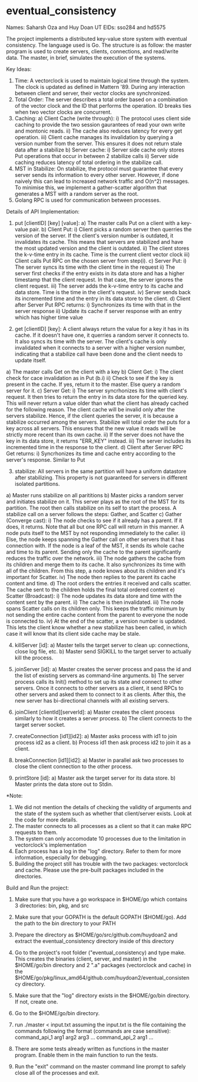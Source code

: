 # eventual_consistency

Names: Saharsh Oza and Huy Doan
UT EIDs: sso284 and hd5575

The project implements a distributed key-value store system with eventual consistency. The language used is Go. The structure is as follow: the master program is used to create servers, clients, connections, and read/write data. The master, in brief, simulates the execution of the systems.

Key Ideas: 

1. Time: A vectorclock is used to maintain logical time through the system. The clock is updated as defined in Mattern '89. During any interaction between client and server, their vector clocks are synchronized.
2. Total Order: The server describes a total order based on a combination of the vector clock and the ID that performs the operation. ID breaks ties when two vector clocks are concurrent.
3. Caching: 
a) Client Cache (write through): 
	i) The protocol uses client side caching to provide the two session gaurantees of read your own write and montonic reads. 
	ii) The cache also reduces latency for every get operation. 
	iii) Client cache manages its invalidation by querying a version number from the server. This ensures it does not return stale data after a stabilize
b) Server cache:
	i) Server side cache only stores Put operations that occur in between 2 stabilize calls
	ii) Server side caching reduces latency of total ordering in the stabilize call. 
4. MST in Stabilize:
	On stabilize, the protocol must guarantee that every server sends its information to every other server. However, if done naively this can lead to increased network traffic and O(n^2) messages. To minimise this, we implement a gather-scatter algorithm that generates a MST with a random server as the root. 
5. Golang RPC is used for communication between processes.

Details of API Implementation:

1. put [clientID] [key] [value]: 
a) The master calls Put on a client with a key-value pair. 
b) Client Put: 
	i) Client picks a random server then querries the version of the server. If the client's version number is outdated, it invalidates its cache. This means that servers are stabilized and have the most updated version and the client is outdated.
	ii) The client stores the k-v-time entry in its cache. Time is the current client vector clock
	iii) Client calls Put RPC on the chosen server from step(i).
c) Server Put:
	i) The server syncs its time with the client time in the request
	ii) The server first checks if the entry exists in its data store and has a higher timestamp that the client request. In that case, the server ignores the client request.
	iii) The server adds the k-v-time entry to its cache and data store. Time is the time in the client's request.
	iv) Server sends back its incremented time and the entry in its data store to the client.
d) Client after Server Put RPC returns:
	i) Synchronizes its time with that in the server response
	ii) Update its cache if server response with an entry which has higher time value


2. get [clientID] [key]: A client always return the value for a key it has in its cache. If it doesn't have one, it querries a random server it connects to. It also syncs its time with the server. The client's cache is only invalidated when it connects to a server with a higher version number, indicating that a stabilize call have been done and the client needs to update itself.

a) The master calls Get on the client with a key
b) Client Get:
	i) The client check for cace invalidation as in Put (b.i)
	ii) Check to see if the key is present in the cache. If yes, return it to the master. Else query a random server for it.
c) Server Get:
	i) The server syncrhonizes its time with client's request. It then tries to return the entry in its data store for the queried key.
	This will never return a value older than what the client has already cached for the following reason. The client cache will be invalid only after the servers stabilize. Hence, if the client queries the server, it is because a stabilize occurred among the servers. Stabilize will total order the puts for a key across all servers. This ensures that the new value it reads will be strictly more recent than its own cache.
	ii) If the server does not have the key in its data store, it returns "ERR_KEY" instead.
	iii) The server includes its incremented time in the response to the client.
d) Client after Server RPC Get returns:
	i) Syncrhonizes its time and cache entry according to the server's response. Similar to Put


3. stabilize: All servers in the same partition will have a uniform datastore after stabilizing. This property is not guaranteed for servers in different isolated partitions.

a) Master runs stabilize on all parititions
b) Master picks a random server and initiates stabilize on it. This server plays as the root of the MST for its partition. The root then calls stabilize on its self to start the process. A stabilize call on a server follows the steps: Gather, and Scatter
c) Gather (Converge cast):
	i) The node checks to see if it already has a parent. If it does, it returns. Note that all but one RPC call will return in this manner. A node puts itself to the MST by not responding immediately to the caller.
	ii) Else, the node keeps spanning the Gather call on other servers that it has connection with. If the node is a leaf of the MST, it sends its whole cache and time to its parent. Sending only the cache to the parent significantly reduces the traffic over the network.
	iii) The node gathers the cache from its children and merge them to its cache. It also synchronizes its time with all of the children. From this step, a node knows about its children and it's important for Scatter.
	iv) The node then replies to the parent its cache content and time.
d) The root orders the entries it received and calls scatter. The cache sent to the children holds the final total ordered content
e) Scatter (Broadcast):
	i) The node updates its data store and time with the content sent by the parent. 
	ii) The cache is then invalidated.
	iii) The node spans Scatter calls on its children only. This keeps the traffic minimum by not sending the entire cache content from the parent to everyone the node is connected to.
	iv) At the end of the scatter, a version number is updated. This lets the client know whether a new stabilize has been called, in which case it will know that its client side cache may be stale.


4. killServer [id]:
a) Master tells the target server to clean up: connections, close log file, etc.
b) Master send SIGKILL to the target server to actually kill the process.

5. joinServer [id]:
a) Master creates the server process and pass the id and the list of existing servers as command-line arguments.
b) The server process calls its Init() method to set up its state and connect to other servers. Once it connects to other servers as a client, it send RPCs to other servers and asked them to connect to it as clients. After this, the new server has bi-directional channels with all existing servers.

6. joinClient [clientId][serverId]:
a) Master creates the client process similarly to how it creates a server process.
b) The client connects to the target server socket.

7. createConnection [id1][id2]:
a) Master asks process with id1 to join process id2 as a client.
b) Process id1 then ask process id2 to join it as a client.

8. breakConnection [id1][id2]:
a) Master in parallel ask two processes to close the client connection to the other process.

9. printStore [id]:
a) Master ask the target server for its data store.
b) Master prints the data store out to Stdin.

*Note:
1. We did not mention the details of checking the validity of arguments and the state of the system such as whether that client/server exists. Look at the code for more details.
2. The master connects to all processes as a client so that it can make RPC requests to them.
3. The system can only accomodate 10 processes due to the limitation in vectorclock's implementation
4. Each process has a log in the "log" directory. Refer to them for more information, especially for debugging.
5. Building the project still has trouble with the two packages: vectorclock and cache. Please use the pre-built packages included in the directories.

Build and Run the project:
1. Make sure that you have a go workspace in $HOME/go which contains 3 directories: bin, pkg, and src
2. Make sure that your GOPATH is the default GOPATH ($HOME/go). Add the path to the bin directory to your PATH
3. Prepare the directory as $HOME/go/src/github.com/huydoan2 and extract the eventual_consistency directory inside of this directory
4. Go to the project's root folder ("eventual_consistency) and type make. This creates the binaries (client, server, and master) in the $HOME/go/bin directory and 2 ".a" packages (vectorclock and cache) in the $HOME/go/pkg/linux_amd64/github.com/huydoan2/eventual_consistency directory.
5. Make sure that the "log" directory exists in the $HOME/go/bin directory. If not, create one.
6. Go to the $HOME/go/bin directory.
7. run ./master < input.txt assuming the input.txt is the file containing the commands following the format (commands are case sensitive):
	command_api_1 arg1 arg2 arg3 ...
	command_api_2 arg1 ...

8. There are some tests already written as functions in the master program. Enable them in the main function to run the tests.

9. Run the "exit" command on the master command line prompt to safely close all of the processes and exit.